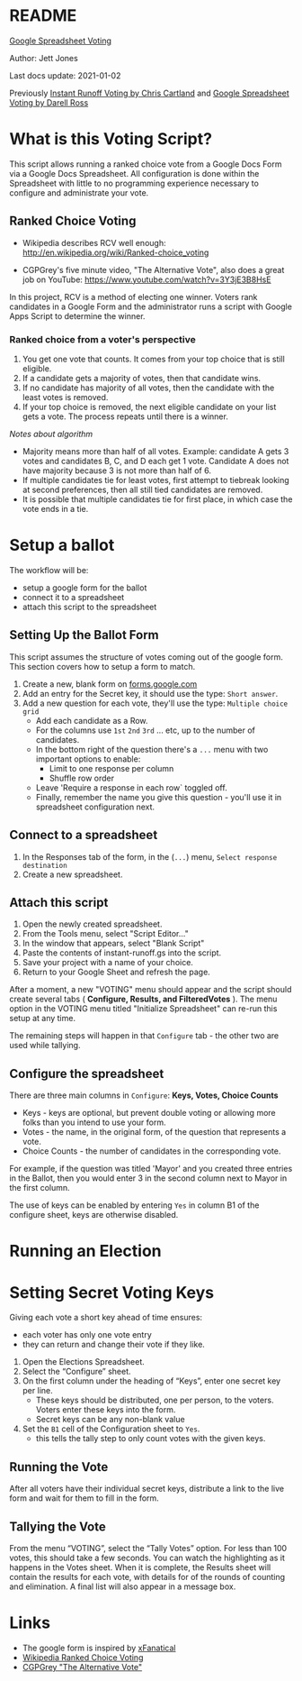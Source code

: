 # README

[Google Spreadsheet Voting](http://github.com/JettJones/google_script_voting)

Author: Jett Jones

Last docs update: 2021-01-02

Previously [Instant Runoff Voting by Chris Cartland](https://github.com/cartland/instant-runoff) and
[Google Spreadsheet Voting by Darell Ross](https://github.com/eukota/google_script_voting)


# What is this Voting Script?

This script allows running a ranked choice vote from a Google Docs Form via a Google Docs Spreadsheet. All configuration is done within the Spreadsheet with little to no programming experience necessary to configure and administrate your vote.


## Ranked Choice Voting
- Wikipedia describes RCV well enough: http://en.wikipedia.org/wiki/Ranked-choice_voting

- CGPGrey's five minute video, "The Alternative Vote", also does a great job on YouTube: https://www.youtube.com/watch?v=3Y3jE3B8HsE

In this project, RCV is a method of electing one winner. Voters rank candidates in a Google Form and the administrator runs a script with Google Apps Script to determine the winner.

### Ranked choice from a voter's perspective

1. You get one vote that counts. It comes from your top choice that is still eligible.
2. If a candidate gets a majority of votes, then that candidate wins.
3. If no candidate has majority of all votes, then the candidate with the least votes is removed.
4. If your top choice is removed, the next eligible candidate on your list gets a vote. The process repeats until there is a winner.

_Notes about algorithm_

* Majority means more than half of all votes. Example: candidate A gets 3 votes and candidates B, C, and D each get 1 vote. Candidate A does not have majority because 3 is not more than half of 6.
* If multiple candidates tie for least votes, first attempt to tiebreak looking at second preferences, then all still tied candidates are removed.
* It is possible that multiple candidates tie for first place, in which case the vote ends in a tie.


# Setup a ballot
The workflow will be:
* setup a google form for the ballot
* connect it to a spreadsheet
* attach this script to the spreadsheet

## Setting Up the Ballot Form
This script assumes the structure of votes coming out of the google form.  This section covers how to setup a form to match.

1. Create a new, blank form on [forms.google.com](https://docs.google.com/forms/u/0/)
2. Add an entry for the Secret key, it should use the type: `Short answer`.
3. Add a new question for each vote, they'll use the type: `Multiple choice grid`
   * Add each candidate as a Row.
   * For the columns use `1st` `2nd` `3rd` ... etc, up to the number of candidates.
   * In the bottom right of the question there's a `...` menu with two important options to enable:
     * Limit to one response per column
     * Shuffle row order
   * Leave 'Require a response in each row` toggled off.
   * Finally, remember the name you give this question - you'll use it in spreadsheet configuration next.

## Connect to a spreadsheet

1. In the Responses tab of the form, in the (`...`) menu, `Select response destination`
2. Create a new spreadsheet.

## Attach this script

1. Open the newly created spreadsheet.
2. From the Tools menu, select "Script Editor..."
3. In the window that appears, select "Blank Script"
4. Paste the contents of instant-runoff.gs into the script.
5. Save your project with a name of your choice.
6. Return to your Google Sheet and refresh the page.


After a moment, a new "VOTING" menu should appear and the script should create several tabs
( **Configure, Results, and FilteredVotes** ).  The menu option in the VOTING menu titled "Initialize
Spreadsheet" can re-run this setup at any time.

The remaining steps will happen in that `Configure` tab - the other two are used while tallying.

## Configure the spreadsheet

There are three main columns in `Configure`: **Keys, Votes, Choice Counts**

* Keys - keys are optional, but prevent double voting or allowing more folks than you intend to use your form.
* Votes - the name, in the original form, of the question that represents a vote.
* Choice Counts - the number of candidates in the corresponding vote.

For example, if the question was titled 'Mayor' and you created three entries in the Ballot, then
you would enter 3 in the second column next to Mayor in the first column.

The use of keys can be enabled by entering `Yes` in column B1 of the configure sheet, keys are otherwise disabled.

# Running an Election

# Setting Secret Voting Keys

Giving each vote a short key ahead of time ensures:
  * each voter has only one vote entry
  * they can return and change their vote if they like.


1. Open the Elections Spreadsheet.
2. Select the “Configure” sheet.
3. On the first column under the heading of “Keys”, enter one secret key per line.
   - These keys should be distributed, one per person, to the voters. Voters enter these keys into the form.
   - Secret keys can be any non-blank value
4. Set the `B1` cell of the Configuration sheet to `Yes`.
   - this tells the tally step to only count votes with the given keys.

## Running the Vote
After all voters have their individual secret keys, distribute a link to the live form and wait for them to fill in the form.

## Tallying the Vote

From the menu “VOTING”, select the “Tally Votes” option. For less than 100 votes, this should take a
few seconds. You can watch the highlighting as it happens in the Votes sheet. When it is complete,
the Results sheet will contain the results for each vote, with details for of the rounds of counting
and elimination. A final list will also appear in a message box.


# Links

* The google form is inspired by [xFanatical](https://xfanatical.com/blog/how-to-create-ranked-choices-in-google-forms/)
* [Wikipedia Ranked Choice Voting]( http://en.wikipedia.org/wiki/Ranked-choice_voting)
* [CGPGrey "The Alternative Vote"](https://www.youtube.com/watch?v=3Y3jE3B8HsE)
